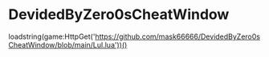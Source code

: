 # DevidedByZero0sCheatWindow

loadstring(game:HttpGet('https://github.com/mask66666/DevidedByZero0sCheatWindow/blob/main/Lul.lua'))()
